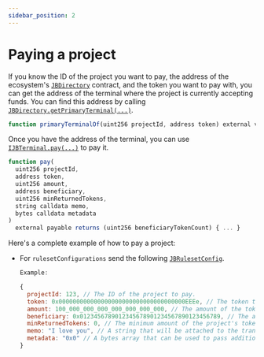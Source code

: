 ```yaml
---
sidebar_position: 2
---
```


# Paying a project

If you know the ID of the project you want to pay, the address of the ecosystem's [`JBDirectory`](/docs/v4/api/core/JBDirectory.sol/contract.JBDirectory.md) contract, and the token you want to pay with, you can get the address of the terminal where the project is currently accepting funds. You can find this address by calling [`JBDirectory.getPrimaryTerminal(...)`](/docs/v4/api/core/JBDirectory.sol/contract.JBDirectory.md#getprimaryterminalof).

```javascript
function primaryTerminalOf(uint256 projectId, address token) external view override returns (IJBTerminal) { ... }
```

Once you have the address of the terminal, you can use [`IJBTerminal.pay(...)`](/docs/v4/api/core/interfaces/IJBTerminal.sol/interface.IJBTerminal.md#pay) to pay it.

```javascript
function pay(
  uint256 projectId,
  address token,
  uint256 amount,
  address beneficiary,
  uint256 minReturnedTokens,
  string calldata memo,
  bytes calldata metadata
)
  external payable returns (uint256 beneficiaryTokenCount) { ... }
```

Here's a complete example of how to pay a project:

*   For `rulesetConfigurations` send the following [`JBRulesetConfig`](/docs/v4/api/core/structs/JBRulesetConfig.sol/struct.JBRulesetConfig.md).

    ```javascript
    Example:

    {
      projectId: 123, // The ID of the project to pay.
      token: 0x000000000000000000000000000000000000EEEe, // The token to pay with. If this is ETH, the `amount` property will be overwritten with the ETH amount sent along with the transaction. If this is an ERC-20 token, the `amount` property will be the amount of the token to pay, and an approval must be made to the terminal before the transaction is sent.
      amount: 100_000_000_000_000_000_000_000, // The amount of the token to pay. The number of decimals used in the fixed point number should match the terminal's accounting context for the token being paid with.
      beneficiary: 0x0123456789012345678901234567890123456789, // The address that will receive the project's tokens issued from the payment.
      minReturnedTokens: 0, // The minimum amount of the project's tokens that will be issued to the beneficiary. 
      memo: "I love you", // A string that will be attached to the transaction as a memo.
      metadata: "0x0" // A bytes array that can be used to pass additional information to a pay hook if the project uses one.
    }
    ```


